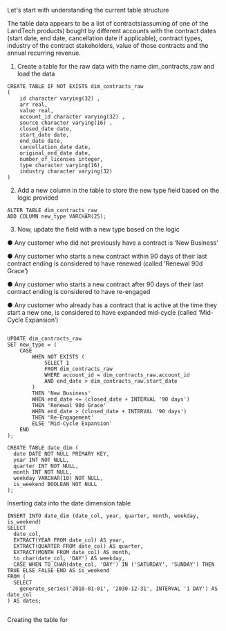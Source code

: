 Let's start with understanding the current table structure

The table data appears to be a list of contracts(assuming of one of the LandTech products) bought by different accounts with the contract dates (start date, end date, cancellation date if applicable), contract types, industry of the contract stakeholders, value of those contracts and the annual recurring revenue.




1. Create a table for the raw data with the name dim_contracts_raw and load the data
```
CREATE TABLE IF NOT EXISTS dim_contracts_raw
(
    id character varying(32) ,
    arr real,
    value real,
    account_id character varying(32) ,
    source character varying(16) ,
    closed_date date,
    start_date date,
    end_date date,
    cancellation_date date,
    original_end_date date,
    number_of_licenses integer,
    type character varying(16),
    industry character varying(32)
)

```

2. Add a new column in the table to store the new type field based on the logic provided

```	
ALTER TABLE dim_contracts_raw
ADD COLUMN new_type VARCHAR(25);
```

3. Now, update the field with a new type based on the logic 

● Any customer who did not previously have a contract is ‘New Business’

● Any customer who starts a new contract within 90 days of their last contract ending is
considered to have renewed (called ‘Renewal 90d Grace’)

● Any customer who starts a new contract after 90 days of their last contract ending is
considered to have re-engaged

● Any customer who already has a contract that is active at the time they start a new one,
is considered to have expanded mid-cycle (called ‘Mid-Cycle Expansion’)

```

UPDATE dim_contracts_raw
SET new_type = (
    CASE
        WHEN NOT EXISTS (
            SELECT 1
            FROM dim_contracts_raw
            WHERE account_id = dim_contracts_raw.account_id
            AND end_date > dim_contracts_raw.start_date
        )
        THEN 'New Business'
        WHEN end_date <= (closed_date + INTERVAL '90 days')
        THEN 'Renewal 90d Grace'
        WHEN end_date > (closed_date + INTERVAL '90 days')
        THEN 'Re-Engagement'
        ELSE 'Mid-Cycle Expansion'
    END
);

```



```
CREATE TABLE date_dim (
  date DATE NOT NULL PRIMARY KEY,
  year INT NOT NULL,
  quarter INT NOT NULL,
  month INT NOT NULL,
  weekday VARCHAR(10) NOT NULL,
  is_weekend BOOLEAN NOT NULL
);

```

Inserting data into the date dimension table

```
INSERT INTO date_dim (date_col, year, quarter, month, weekday, is_weekend)
SELECT
  date_col,
  EXTRACT(YEAR FROM date_col) AS year,
  EXTRACT(QUARTER FROM date_col) AS quarter,
  EXTRACT(MONTH FROM date_col) AS month,
  to_char(date_col, 'DAY') AS weekday,
  CASE WHEN TO_CHAR(date_col, 'DAY') IN ('SATURDAY', 'SUNDAY') THEN TRUE ELSE FALSE END AS is_weekend
FROM (
  SELECT
    generate_series('2010-01-01', '2030-12-31', INTERVAL '1 DAY') AS date_col
) AS dates;


```


Creating the table for 
